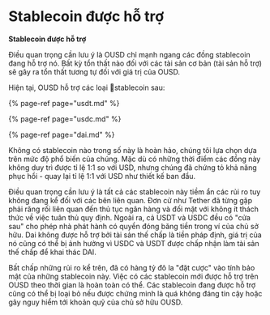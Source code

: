 # Stablecoin được hỗ trợ

**Stablecoin được hỗ trợ**

Điều quan trọng cần lưu ý là OUSD chỉ mạnh ngang các đồng stablecoin đang hỗ trợ nó. Bất kỳ tổn thất nào đối với các tài sản cơ bản (tài sản hỗ trợ) sẽ gây ra tổn thất tương tự đối với giá trị của OUSD.

Hiện tại, OUSD hỗ trợ các loại stablecoin sau:

{% page-ref page="usdt.md" %}

{% page-ref page="usdc.md" %}

{% page-ref page="dai.md" %}

Không có stablecoin nào trong số này là hoàn hảo, chúng tôi lựa chọn dựa trên mức độ phổ biến của chúng. Mặc dù có những thời điểm các đồng này không duy trì được tỉ lệ 1:1 so với USD, nhưng chúng đã chứng tỏ khả năng phục hồi - quay lại tỉ lệ 1:1 với USD như thiết kế ban đầu.

Điều quan trọng cần lưu ý là tất cả các stablecoin này tiềm ẩn các rủi ro tuy không đang kể đối với các bên liên quan. Đơn cử như Tether đã từng gặp phải răng rối liên quan đến thủ tục ngân hàng và đối mặt với không ít thách thức về việc tuân thủ quy định. Ngoài ra, cả USDT và USDC đều có "cửa sau" cho phép nhà phát hành có quyền đóng băng tiền trong ví của chủ sở hữu. Dai không được hỗ trợ bởi tài sản thế chấp là tiền pháp định, giá trị của nó cũng có thể bị ảnh hưởng vì USDC và USDT được chấp nhận làm tài sản thế chấp để khai thác DAI.

Bất chấp những rủi ro kể trên, đã có hàng tỷ đô la "đặt cược" vào tính bảo mật của những stablecoin này. Việc có các stablecoin mới được hỗ trợ trên OUSD theo thời gian là hoàn toàn có thể. Các stablecoin đang được hỗ trợ cũng có thể bị loại bỏ nếu được chứng minh là quá không đáng tin cậy hoặc gây nguy hiểm tới khoản quỹ của chủ sở hữu OUSD. 

